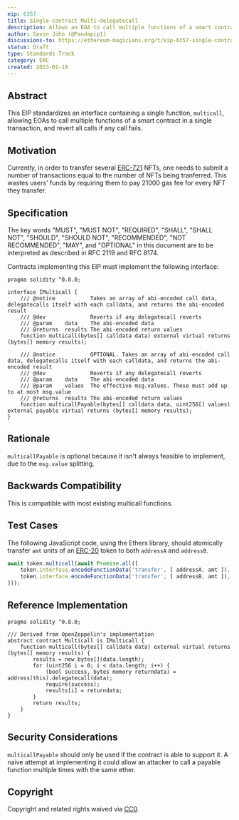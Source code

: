 ```yaml
---
eip: 6357
title: Single-contract Multi-delegatecall
description: Allows an EOA to call multiple functions of a smart contract in a single transaction
author: Gavin John (@Pandapip1)
discussions-to: https://ethereum-magicians.org/t/eip-6357-single-contract-multicall/12621
status: Draft
type: Standards Track
category: ERC
created: 2023-01-18
---
```


## Abstract

This EIP standardizes an interface containing a single function, `multicall`, allowing EOAs to call multiple functions of a smart contract in a single transaction, and revert all calls if any call fails. 

## Motivation

Currently, in order to transfer several [ERC-721](./eip-721.md) NFTs, one needs to submit a number of transactions equal to the number of NFTs being tranferred. This wastes users' funds by requiring them to pay 21000 gas fee for every NFT they transfer.

## Specification

The key words "MUST", "MUST NOT", "REQUIRED", "SHALL", "SHALL NOT", "SHOULD", "SHOULD NOT", "RECOMMENDED", "NOT RECOMMENDED", "MAY", and "OPTIONAL" in this document are to be interpreted as described in RFC 2119 and RFC 8174.

Contracts implementing this EIP must implement the following interface:
  
```solidity
pragma solidity ^0.8.0;

interface IMulticall {
    /// @notice           Takes an array of abi-encoded call data, delegatecalls itself with each calldata, and returns the abi-encoded result
    /// @dev              Reverts if any delegatecall reverts
    /// @param    data    The abi-encoded data
    /// @returns  results The abi-encoded return values
    function multicall(bytes[] calldata data) external virtual returns (bytes[] memory results);

    /// @notice           OPTIONAL. Takes an array of abi-encoded call data, delegatecalls itself with each calldata, and returns the abi-encoded result
    /// @dev              Reverts if any delegatecall reverts
    /// @param    data    The abi-encoded data
    /// @param    values  The effective msg.values. These must add up to at most msg.value
    /// @returns  results The abi-encoded return values
    function multicallPayable(bytes[] calldata data, uint256[] values) external payable virtual returns (bytes[] memory results);
}
```

## Rationale

`multicallPayable` is optional because it isn't always feasible to implement, due to the `msg.value` splitting.

## Backwards Compatibility

This is compatible with most existing multicall functions.

## Test Cases

The following JavaScript code, using the Ethers library, should atomically transfer `amt` units of an [ERC-20](./eip-20.md) token to both `addressA` and `addressB`.

```js
await token.multicall(await Promise.all([
    token.interface.encodeFunctionData('transfer', [ addressA, amt ]),
    token.interface.encodeFunctionData('transfer', [ addressB, amt ]),
]));
```

## Reference Implementation

```solidity
pragma solidity ^0.8.0;

/// Derived from OpenZeppelin's implementation
abstract contract Multicall is IMulticall {
    function multicall(bytes[] calldata data) external virtual returns (bytes[] memory results) {
        results = new bytes[](data.length);
        for (uint256 i = 0; i < data.length; i++) {
            (bool success, bytes memory returndata) = address(this).delegatecall(data);
            require(success);
            results[i] = returndata;
        }
        return results;
    }
}
```

## Security Considerations

`multicallPayable` should only be used if the contract is able to support it. A naive attempt at implementing it could allow an attacker to call a payable function multiple times with the same ether.

## Copyright

Copyright and related rights waived via [CC0](../LICENSE.md).
